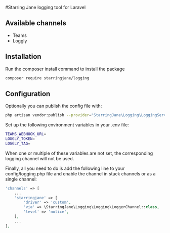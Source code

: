 #Starring Jane logging tool for Laravel
## Available channels
- Teams
- Loggly

## Installation
Run the composer install command to install the package
```bash
composer require starringjane/logging
```
## Configuration
Optionally you can publish the config file with:
```bash
php artisan vendor:publish --provider="StarringJane\Logging\LoggingServiceProvider" --tag="config"
```
Set up the following environment variables in your .env file:
```bash
TEAMS_WEBHOOK_URL=
LOGGLY_TOKEN=
LOGGLY_TAG=
```
When one or multiple of these variables are not set, the corresponding logging channel will not be used.

Finally, all you need to do is add the following line to your config/logging.php file and enable the channel in stack channels or as a single channel:  
```php
'channels' => [
    ...
    'starringjane' => [
        'driver' => 'custom',
        'via' => \StarringJane\Logging\Logging\LoggerChannel::class,
        'level' => 'notice',
    ],
    ...
],
```
